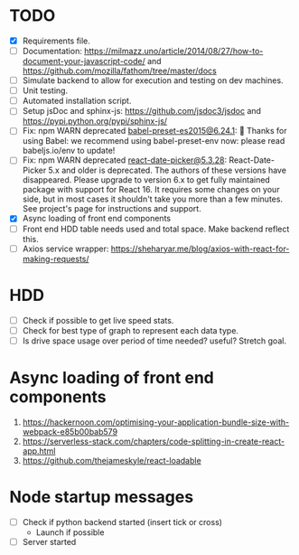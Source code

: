 # TODO

- [x] Requirements file.
- [ ] Documentation: https://milmazz.uno/article/2014/08/27/how-to-document-your-javascript-code/ and https://github.com/mozilla/fathom/tree/master/docs
- [ ] Simulate backend to allow for execution and testing on dev machines.
- [ ] Unit testing.
- [ ] Automated installation script.
- [ ] Setup jsDoc and sphinx-js: https://github.com/jsdoc3/jsdoc and https://pypi.python.org/pypi/sphinx-js/
- [ ] Fix: npm WARN deprecated babel-preset-es2015@6.24.1: 🙌  Thanks for using Babel: we recommend using babel-preset-env now: please read babeljs.io/env to update!
- [ ] Fix: npm WARN deprecated react-date-picker@5.3.28: React-Date-Picker 5.x and older is deprecated. The authors of these versions have disappeared. Please upgrade to version 6.x to get fully maintained package with support for React 16. It requires some changes on your side, but in most cases it shouldn't take you more than a few minutes. See project's page for instructions and support.
- [x] Async loading of front end components
- [ ] Front end HDD table needs used and total space. Make backend reflect this.
- [ ] Axios service wrapper: https://sheharyar.me/blog/axios-with-react-for-making-requests/

# HDD

- [ ] Check if possible to get live speed stats.
- [ ] Check for best type of graph to represent each data type.
- [ ] Is drive space usage over period of time needed? useful? Stretch goal.

# Async loading of front end components

1. https://hackernoon.com/optimising-your-application-bundle-size-with-webpack-e85b00bab579
2. https://serverless-stack.com/chapters/code-splitting-in-create-react-app.html
3. https://github.com/thejameskyle/react-loadable

# Node startup messages

- [ ] Check if python backend started (insert tick or cross)
    - Launch if possible
- [ ] Server started
